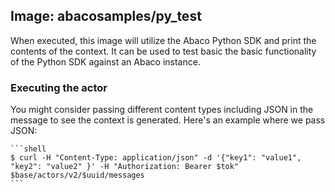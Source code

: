 ## Image: abacosamples/py_test ##

When executed, this image will utilize the Abaco Python SDK and print the contents of the context. It can be used
to test basic the basic functionality of the Python SDK against an Abaco instance.

### Executing the actor ###
You might consider passing different content types including JSON in the message to see the context is generated.
Here's an example where we pass JSON:

    ```shell
    $ curl -H "Content-Type: application/json" -d '{"key1": "value1", "key2": "value2" }' -H "Authorization: Bearer $tok" $base/actors/v2/$uuid/messages
    ```

